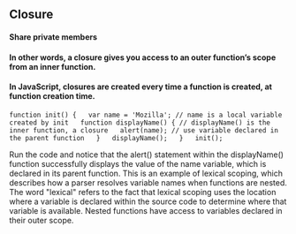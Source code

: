 ## Closure 

  #### Share private members
  #### In other words, a closure gives you access to an outer function’s scope from an inner function.
  #### In JavaScript, closures are created every time a function is created, at function creation time.
  
  `
  function init() {  
    var name = 'Mozilla'; // name is a local variable created by init  
    function displayName() { // displayName() is the inner function, a closure  
      alert(name); // use variable declared in the parent function  
    }  
    displayName();  
  }  
  init();  
  `
  
  
Run the code and notice that the alert() statement within the displayName() function successfully displays the value of the name variable, which is declared in its parent function. This is an example of lexical scoping, which describes how a parser resolves variable names when functions are nested. The word "lexical" refers to the fact that lexical scoping uses the location where a variable is declared within the source code to determine where that variable is available. Nested functions have access to variables declared in their outer scope.
